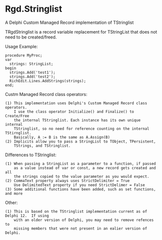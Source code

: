 # Rgd.Stringlist
A Delphi Custom Managed Record implementation of TStringlist

TRgdStringlist is a record variable replacement for TStringList that does not 
need to be created/freed.  

  Usage Example:

    procedure MyProc;
    var
      strings: StringList;
    begin
      strings.Add('test1');
      strings.Add('test2');
      RichEdit.Lines.AddStrings(strings);
    end;

  Custm Managed Record class operators:

    (1) This implementation uses Delphi's Custom Managed Record class operators.
        I use the class operator Initialize() and Finalize() to Create/Free 
        the internal TStringlist. Each instance has its own unique internal 
        TStringlist, so no need for reference counting on the internal TStirnglist.
        Basically, A := B is the same as A.Assign(B)
    (2) Implicits allow you to pass a StringList to TObject, TPersistent, 
        TStrings, and TStringlist.

  Differences to TStringlist:
  
    (1) When passing a StringList as a parameter to a function, if passed 
        as a value instead of var or const, a new record gets created and all
        the strings copied to the value parameter as you would expect.
    (2) CommaText property always uses StrictDelimiter = True
        Use DelimitedText property if you need StrictDelimer = False
    (3) Some additional functions have been added, such as set functions, and more

 Other:   

    (1) This is based on the TStringlist implementation current as of Delphi 12.  If using
        with an older version of Delphi, you may need to remove refences to
        missing members that were not present in an ealier version of Delphi.
